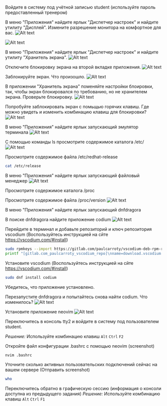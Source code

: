Войдите в систему под учётной записью student (используйте пароль предоставленный тренером)

В меню "Приложения" найдите ярлык "Диспетчер настроек" и найдите утилиту "Дисплей". Измените разрешение монитора на комфортное для вас.
![Alt text](img/l02im04.png)

![Alt text](img/l02im05.png)

В меню "Приложения" найдите ярлык "Диспетчер настроек" и найдите утилиту "Хранитель экрана".
![Alt text](img/l02im06.png) 

Отключите блокировку экрана на второй вкладке приложения.
![Alt text](img/l02im07.png)

Заблокируйте экран. Что произошло.
![Alt text](img/l02im08.png)

В приложении "Хранитель экрана" поменяйте настройки блоировки, так, чтобы экран блокировался по требованию, но не хранителем экрана. Проверьте блокировку.
![Alt text](img/l02im09.png)

Попробуйте заблокировать экран с помьщью горячих клавиш. Где можно увидеть и изменить комбинацию клавиш для блокировки?
![Alt text](img/l02im10.png)

В меню "Приложения" найдите ярлык запускающий эмулятор терминала
![Alt text](img/l02im01.png)

С помощью команды ls просмотрите содержимое каталога /etc/
![Alt text](img/l02im02.png)

Просмотрите содержимое файла /etc/redhat-release
```bash
cat /etc/release
```

В меню "Приложения" найдите ярлык запускающий файловый менеджер
![Alt text](img/l02im03.png)

Просмотрите содержимое каталога /proc

Просмотрите содержимое файла /proc/version
![Alt text](img/l02im11.png)

В меню "Приложения" найдите ярлык запускающий dnfdragora

В поиске dnfdragora найдите приложение codium
![Alt text](img/l02im12.png)

Перейдите в терминал и добавьте репозиторий и ключ репозитория vscodium (Воспользуйтесь инструкцией на сйте https://vscodium.com/#install)
```bash
sudo rpmkeys --import https://gitlab.com/paulcarroty/vscodium-deb-rpm-repo/-/raw/master/pub.gpg
printf "[gitlab.com_paulcarroty_vscodium_repo]\nname=download.vscodium.com\nbaseurl=https://download.vscodium.com/rpms/\nenabled=1\ngpgcheck=1\nrepo_gpgcheck=1\ngpgkey=https://gitlab.com/paulcarroty/vscodium-deb-rpm-repo/-/raw/master/pub.gpg\nmetadata_expire=1h" | sudo tee -a /etc/yum.repos.d/vscodium.repo
```
Установите vscodium (Воспользуйтесь инструкцией на сйте https://vscodium.com/#install) 
```bash
sudo dnf install codium
```
Убедитесь, что приложение установлено.

Перезапустите dnfdragora и попытайтесь снова найти codium. Что изменилось?
![Alt text](img/l02im13.png)

Установите приложение neovim
![Alt text](img/l02im14.png)

Переключитесь в консоль tty2 и войдите в систему под пользователем student.

*Решение:* Используйте комбинацию клавиш `Alt` `Ctrl` `F2` 

Откройте файл конфигурации .bashrc c помощью neovim (screenshot)
```bash
nvim .bashrc
```
Уточните сколько активных пользовательских подключений сейчас на вашем сервере (Отправить screenshot)
```bash
who
```
Переключитесь обратно в графическую сессию (информация о консоли доступна из предыдущего задания)
*Решение:* Используйте комбинацию клавиш `Alt` `Ctrl` `F1` 